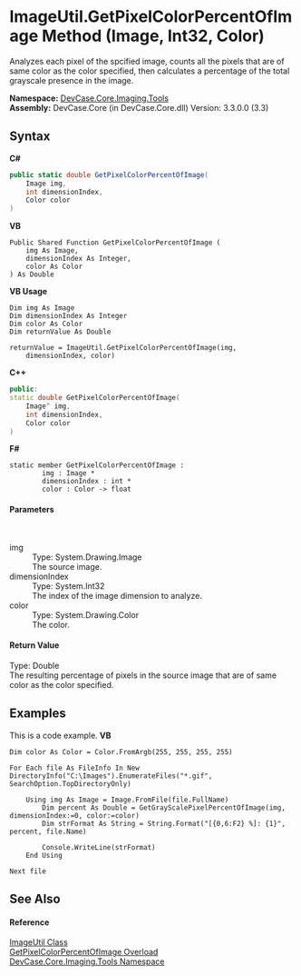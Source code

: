 # ImageUtil.GetPixelColorPercentOfImage Method (Image, Int32, Color)
 

Analyzes each pixel of the spcified image, counts all the pixels that are of same color as the color specified, then calculates a percentage of the total grayscale presence in the image.

**Namespace:**&nbsp;<a href="N_DevCase_Core_Imaging_Tools">DevCase.Core.Imaging.Tools</a><br />**Assembly:**&nbsp;DevCase.Core (in DevCase.Core.dll) Version: 3.3.0.0 (3.3)

## Syntax

**C#**<br />
``` C#
public static double GetPixelColorPercentOfImage(
	Image img,
	int dimensionIndex,
	Color color
)
```

**VB**<br />
``` VB
Public Shared Function GetPixelColorPercentOfImage ( 
	img As Image,
	dimensionIndex As Integer,
	color As Color
) As Double
```

**VB Usage**<br />
``` VB Usage
Dim img As Image
Dim dimensionIndex As Integer
Dim color As Color
Dim returnValue As Double

returnValue = ImageUtil.GetPixelColorPercentOfImage(img, 
	dimensionIndex, color)
```

**C++**<br />
``` C++
public:
static double GetPixelColorPercentOfImage(
	Image^ img, 
	int dimensionIndex, 
	Color color
)
```

**F#**<br />
``` F#
static member GetPixelColorPercentOfImage : 
        img : Image * 
        dimensionIndex : int * 
        color : Color -> float 

```


#### Parameters
&nbsp;<dl><dt>img</dt><dd>Type: System.Drawing.Image<br />The source image.</dd><dt>dimensionIndex</dt><dd>Type: System.Int32<br />The index of the image dimension to analyze.</dd><dt>color</dt><dd>Type: System.Drawing.Color<br />The color.</dd></dl>

#### Return Value
Type: Double<br />The resulting percentage of pixels in the source image that are of same color as the color specified.

## Examples
This is a code example. 
**VB**<br />
``` VB
Dim color As Color = Color.FromArgb(255, 255, 255, 255)

For Each file As FileInfo In New DirectoryInfo("C:\Images").EnumerateFiles("*.gif", SearchOption.TopDirectoryOnly)

    Using img As Image = Image.FromFile(file.FullName)
        Dim percent As Double = GetGrayScalePixelPercentOfImage(img, dimensionIndex:=0, color:=color)
        Dim strFormat As String = String.Format("[{0,6:F2} %]: {1}", percent, file.Name)

        Console.WriteLine(strFormat)
    End Using

Next file
```


## See Also


#### Reference
<a href="T_DevCase_Core_Imaging_Tools_ImageUtil">ImageUtil Class</a><br /><a href="Overload_DevCase_Core_Imaging_Tools_ImageUtil_GetPixelColorPercentOfImage">GetPixelColorPercentOfImage Overload</a><br /><a href="N_DevCase_Core_Imaging_Tools">DevCase.Core.Imaging.Tools Namespace</a><br />